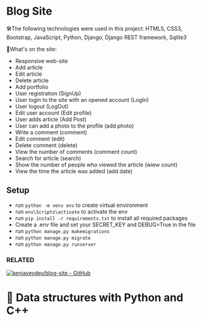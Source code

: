 # Blog Site

🛠The following technologies were used in this project: HTML5, CSS3, Bootstrap, JavaScript, Python, Django, Django REST framework, Sqlite3

🔹What's on the site:
- Responsive web-site
- Add article
- Edit article
- Delete article
- Add portfolio
- User registration (SignUp)
- User login to the site with an opened account (LogIn)
- User logout (LogOut)
- Edit user account (Edit profile)
- User adds article (Add Post)
- User can add a photo to the profile (add photo)
- Write a comment (comment)
- Edit comment (edit)
- Delete comment (delete)
- View the number of comments (comment count)
- Search for article (search)
- Show the number of people who viewed the article (wiew count)
- View the time the article was added (add date)

## Setup

- run `python -m venv env` to create virtual environment
- run `env\Scripts\activate` to activate the env
- run `pip install -r requirements.txt` to install all required packages
- Create a .env file and set your SECRET_KEY and DEBUG=True in the file
- run `python manage.py makemigrations`
- run `python manage.py migrate`
- run `python manage.py runserver`

### RELATED
[![kenjayevdev/blog-site - GitHub](https://gh-card.dev/repos/kenjayevdev/blog-site.svg)](https://github.com/kenjayevdev/blog-site)
<h1> 🔨 Data structures with Python and C++</h1>
